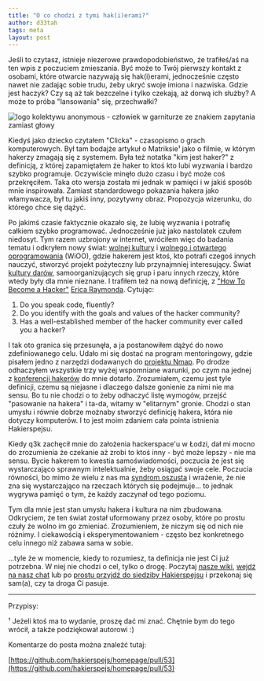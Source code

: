 ```yaml
---
title: "O co chodzi z tymi hak(i)erami?"
author: d33tah
tags: meta
layout: post
---
```



Jeśli to czytasz, istnieje niezerowe prawdopodobieństwo, że trafiłeś/aś na ten wpis z poczuciem zmieszania. Być może to Twój pierwszy kontakt z osobami, które otwarcie nazywają się hak(i)erami, jednocześnie często nawet nie zadając sobie trudu, żeby ukryć swoje imiona i nazwiska. Gdzie jest haczyk? Czy są aż tak bezczelne i tylko czekają, aż dorwą ich służby? A może to próba "lansowania" się, przechwałki?

![logo kolektywu anonymous - człowiek w garniturze ze znakiem zapytania zamiast głowy](https://upload.wikimedia.org/wikipedia/commons/d/d3/%22hazard_anon%22_%22lulzsec_anon%22.png)

Kiedyś jako dziecko czytałem "Clicka" - czasopismo o grach komputerowych. Był tam bodajże artykuł o Matriksie¹ jako o filmie, w którym hakerzy zmagają się z systemem. Była też notatka "kim jest haker?" z definicją, z której zapamiętałem że haker to ktoś kto lubi wyzwania i bardzo szybko programuje. Oczywiście minęło dużo czasu i być może coś przekręciłem. Taka oto wersja została mi jednak w pamięci i w jakiś sposób mnie inspirowała. Zamiast standardowego pokazania hakera jako włamywacza, był tu jakiś inny, pozytywny obraz. Propozycja wizerunku, do którego chce się dążyć.

Po jakimś czasie faktycznie okazało się, że lubię wyzwania i potrafię całkiem szybko programować. Jednocześnie już jako nastolatek czułem niedosyt. Tym razem uzbrojony w internet, wróciłem więc do badania tematu i odkryłem nowy świat: [wolnej kultury](https://pl.wikipedia.org/wiki/Ruch_wolnej_kultury) i [wolnego i otwartego oprogramowania](https://pl.wikipedia.org/wiki/Wolne_oprogramowanie) (WiOO), gdzie hakerem jest ktoś, kto potrafi czegoś innych nauczyć, stworzyć projekt pożyteczny lub przynajmniej interesujący. Świat [kultury darów](https://pl.wikipedia.org/wiki/Kultura_dar%C3%B3w), samoorganizujących się grup i paru innych rzeczy, które wtedy były dla mnie nieznane. I trafiłem też na nową definicję, z ["How To Become a Hacker"](http://www.catb.org/~esr/faqs/hacker-howto.html) [Erica Raymonda](https://pl.wikipedia.org/wiki/Eric_Raymond). Cytując:

1. Do you speak code, fluently?
2. Do you identify with the goals and values of the hacker community?
3. Has a well-established member of the hacker community ever called you a hacker?

I tak oto granica się przesunęła, a ja postanowiłem dążyć do nowo zdefiniowanego celu. Udało mi się dostać na program mentoringowy, gdzie pisałem jedno z narzędzi dodawanych do [projektu Nmap](https://nmap.org/). Po drodze odhaczyłem wszystkie trzy wyżej wspomniane warunki, po czym na jednej z [konferencji hakerów](https://en.wikipedia.org/wiki/Chaos_Communication_Congress) do mnie dotarło. Zrozumiałem, czemu jest tyle definicji, czemu są niejasne i dlaczego dalsze gonienie za nimi nie ma sensu. Bo tu nie chodzi o to żeby odhaczyć listę wymogów, przejść "pasowanie na hakera" i ta-da, witamy w "elitarnym" gronie. Chodzi o stan umysłu i równie dobrze możnaby stworzyć definicję hakera, która nie dotyczy komputerów. I to jest moim zdaniem cała pointa istnienia Hakierspejsu.

Kiedy q3k zachęcił mnie do założenia hackerspace'u w Łodzi, dał mi mocno do zrozumienia że czekanie aż zrobi to ktoś inny - być może lepszy - nie ma sensu. Bycie hakerem to kwestia samoświadomości, poczucia że jest się wystarczająco sprawnym intelektualnie, żeby osiągać swoje cele. Poczucia równości, bo mimo że wielu z nas ma [syndrom oszusta](https://pl.wikipedia.org/wiki/Syndrom_oszusta) i wrażenie, że nie zna się wystarczająco na rzeczach których się podejmuje... to jednak wygrywa pamięć o tym, że każdy zaczynał od tego poziomu.

Tym dla mnie jest stan umysłu hakera i kultura na nim zbudowana. Odkryciem, że ten świat został uformowany przez osoby, które po prostu czuły że wolno im go zmieniać. Zrozumieniem, że niczym się od nich nie różnimy. I ciekawością i eksperymentowaniem - często bez konkretnego celu innego niż zabawa sama w sobie.

...tyle że w momencie, kiedy to rozumiesz, ta definicja nie jest Ci już potrzebna. W niej nie chodzi o cel, tylko o drogę. Poczytaj [nasze wiki](https://wiki.hs-ldz.pl), [wejdź na nasz chat](/#kontakt_h3) lub po [prostu przyjdź do siedziby Hakierspejsu](https://www.meetup.com/Hakierspejs-%C5%81od%C5%BA/events/) i przekonaj się sam(a), czy ta droga Ci pasuje.

---

Przypisy:

¹ Jeżeli ktoś ma to wydanie, proszę dać mi znać. Chętnie bym do tego wrócił, a także podziękował autorowi :)

Komentarze do posta można znaleźć tutaj:

[https://github.com/hakierspejs/homepage/pull/53](https://github.com/hakierspejs/homepage/pull/53)
